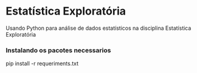 # Estatística Exploratória

Usando Python para análise de dados estatísticos na disciplina Estatística Exploratória

### Instalando os pacotes necessarios
pip install -r requeriments.txt